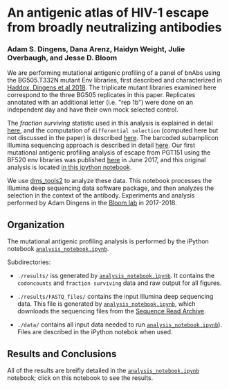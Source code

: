 # An antigenic atlas of HIV-1 escape from broadly neutralizing antibodies
### Adam S. Dingens,  Dana Arenz, Haidyn Weight, Julie Overbaugh, and Jesse D. Bloom

We are performing mutational antigenic profiling of a panel of bnAbs using the BG505.T332N mutant Env libraries, first described and characterized in [Haddox, Dingens et al 2018](https://elifesciences.org/articles/34420). The triplicate mutant libraries examined here correspond to the three BG505 replicates in this paper. Replicates annotated with an additional letter (i.e. "rep 1b") were done on an independent day and have their own mock selected control. 

The _fraction surviving_ statistic used in this analysis is explained in detail [here](https://jbloomlab.github.io/dms_tools2/fracsurvive.html), and the computation of `differential selection` (computed here but not discussed in the paper) is described [here](https://jbloomlab.github.io/dms_tools2/diffsel.html). The barcoded subamplicon Illumina sequencing approach is described in detail [here](https://jbloomlab.github.io/dms_tools2/bcsubamp.html).
Our first mutational antigenic profiling analysis of escape from PGT151 using the BF520 env libraries was published [here](http://dx.doi.org/10.1016/j.chom.2017.05.003) in June 2017, and this original analysis is located [in this ipython notebook](https://github.com/adingens/BF520_MutationalAntigenicProfiling_PGT151).

We use [dms_tools2](https://jbloomlab.github.io/dms_tools2/) to analyze these data. This notebook processes the Illumina deep sequencing data software package, and then analyzes the selection in the context of the antibody. Experiments and analysis performed by Adam Dingens in the [Bloom lab](http://research.fhcrc.org/bloom/en.html) in 2017-2018. 


## Organization
The mutational antigenic profiling analysis is performed by the iPython notebook [`analysis_notebook.ipynb`](analysis_notebook.ipynb). 

Subdirectories:

   * `./results/` iss generated by [`analysis_notebook.ipynb`](analysis_notebook.ipynb). It contains the `codoncounts` and `fraction surviving` data and raw output for all figures.
   
   * `./results/FASTQ_files/` contains the input Illumina deep sequencing data. This file is generated by [`analysis_notebook.ipynb`](analysis_notebook.ipynb), which downloads the sequencing files from the [Sequence Read Archive](http://www.ncbi.nlm.nih.gov/sra).

   * `./data/` contains all input data needed to run [`analysis_notebook.ipynb`](analysis_notebook.ipynb)). Files are described in the iPython notebok when used. 


## Results and Conclusions
All of the results are breifly detailed in the [`analysis_notebook.ipynb`](analysis_notebook.ipynb) notebook; click on this notebook to see the results.